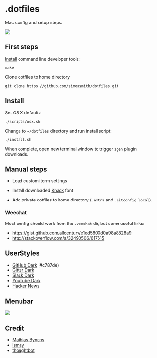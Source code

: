 # .dotfiles

Mac config and setup steps.

![](http://cl.ly/fD1z/Screen%20Shot%202016-02-22%20at%2009.39.03.png)

## First steps

[Install](http://osxdaily.com/2014/02/12/install-command-line-tools-mac-os-x/) command line developer tools:

```
make
```

Clone dotfiles to home directory

```
git clone https://github.com/simonsmith/dotfiles.git
```

## Install

Set OS X defaults:

```
./scripts/osx.sh
```

Change to `~/dotfiles` directory and run install script:

```
./install.sh
```

When complete, open new terminal window to trigger `zgen` plugin downloads.

## Manual steps

* Load custom iterm settings

* Install downloaded [Knack](https://github.com/ryanoasis/nerd-fonts) font

* Add private dotfiles to home directory (`.extra` and `.gitconfig.local`).

### Weechat

Most config should work from the `.weechat` dir, but some useful links:

* https://gist.github.com/allcentury/e1ed5800d0a98a8828a9
* http://stackoverflow.com/a/32490506/617615

## UserStyles

* [GitHub Dark](https://userstyles.org/styles/37035/github-dark) (#c787de)
* [Gitter Dark](https://userstyles.org/styles/112547/matu-s-dark-gitter)
* [Slack Dark](https://userstyles.org/styles/117475/slack-night-mode-black)
* [YouTube Dark](https://userstyles.org/styles/117673/darktube)
* [Hacker News](https://github.com/oskarkrawczyk/hackernews-userstyles)

## Menubar

![](http://f.cl.ly/items/1m1l40172O38401e1F2U/Screen%20Shot%202016-01-14%20at%2010.31.24.png)

## Credit

* [Mathias Bynens](https://github.com/mathiasbynens/dotfiles/)
* [ismay](https://github.com/ismay/dotfiles)
* [thoughtbot](https://github.com/thoughtbot/laptop)
